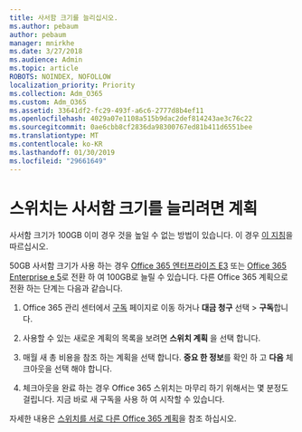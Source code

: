 ```yaml
---
title: 사서함 크기를 늘리십시오.
ms.author: pebaum
author: pebaum
manager: mnirkhe
ms.date: 3/27/2018
ms.audience: Admin
ms.topic: article
ROBOTS: NOINDEX, NOFOLLOW
localization_priority: Priority
ms.collection: Adm_O365
ms.custom: Adm_O365
ms.assetid: 33641df2-fc29-493f-a6c6-2777d8b4ef11
ms.openlocfilehash: 4029a07e1108a515b9dac2def814243ae3c76c22
ms.sourcegitcommit: 0ae6cbb8cf2836da98300767ed81b411d6551bee
ms.translationtype: MT
ms.contentlocale: ko-KR
ms.lasthandoff: 01/30/2019
ms.locfileid: "29661649"
---
```

# <a name="switch-plans-to-increase-mailbox-size"></a>스위치는 사서함 크기를 늘리려면 계획

사서함 크기가 100GB 이미 경우 것을 높일 수 없는 방법이 있습니다. 이 경우 [이 지침](https://support.office.com/client/e57572ff-0ba7-4782-ba5d-cdac3142ea71)을 따르십시오. 
  
50GB 사서함 크기가 사용 하는 경우 [Office 365 엔터프라이즈 E3](https://products.office.com/business/office-365-enterprise-e3-business-software) 또는 [Office 365 Enterprise e 5](https://products.office.com/business/office-365-enterprise-e5-business-software)로 전환 하 여 100GB로 늘릴 수 있습니다. 다른 Office 365 계획으로 전환 하는 단계는 다음과 같습니다.
  
1. Office 365 관리 센터에서 [구독](https://go.microsoft.com/fwlink/p/?linkid=842054) 페이지로 이동 하거나 **대금 청구** 선택 \> **구독**합니다.
    
2. 사용할 수 있는 새로운 계획의 목록을 보려면 **스위치 계획** 을 선택 합니다. 
    
3. 매월 새 총 비용을 참조 하는 계획을 선택 합니다. **중요 한 정보**를 확인 하 고 **다음** 체크아웃을 선택 해야 합니다. 
    
4. 체크아웃을 완료 하는 경우 Office 365 스위치는 마무리 하기 위해서는 몇 분정도 걸립니다. 지금 바로 새 구독을 사용 하 여 시작할 수 있습니다.
    
자세한 내용은 [스위치를 서로 다른 Office 365 계획](https://support.office.com/article/73318661-8f33-478b-bcc7-fb8d69dbb22a)을 참조 하십시오.
  

